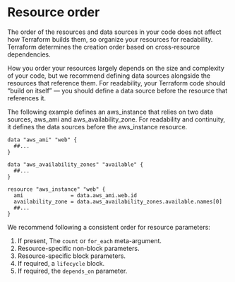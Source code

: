 # Resource order

The order of the resources and data sources in your code does not affect how Terraform builds them, so organize your resources for readability. Terraform determines the creation order based on cross-resource dependencies.

How you order your resources largely depends on the size and complexity of your code, but we recommend defining data sources alongside the resources that reference them. For readability, your Terraform code should “build on itself” — you should define a data source before the resource that references it.

The following example defines an aws_instance that relies on two data sources, aws_ami and aws_availability_zone. For readability and continuity, it defines the data sources before the aws_instance resource.

```hcl
data "aws_ami" "web" {
  ##...
}

data "aws_availability_zones" "available" {
  ##...
}

resource "aws_instance" "web" {
  ami               = data.aws_ami.web.id
  availability_zone = data.aws_availability_zones.available.names[0]
  ##...
}
```

We recommend following a consistent order for resource parameters:

1. If present, The `count` or `for_each` meta-argument.
2. Resource-specific non-block parameters.
3. Resource-specific block parameters.
4. If required, a `lifecycle` block.
5. If required, the `depends_on` parameter.
